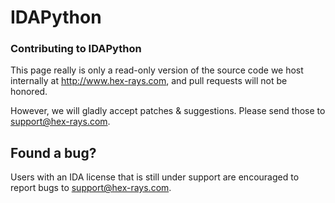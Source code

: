 IDAPython
=========
### Contributing to IDAPython

This page really is only a read-only version of the source code we
host internally at http://www.hex-rays.com, and pull requests will
not be honored.

However, we will gladly accept patches & suggestions. Please send
those to <support@hex-rays.com>.

Found a bug?
------------

Users with an IDA license that is still under support are
encouraged to report bugs to <support@hex-rays.com>.
